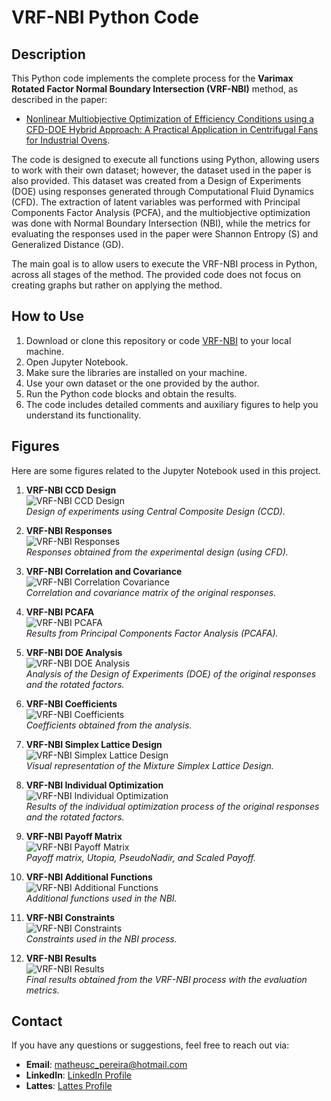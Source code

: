 # VRF-NBI Python Code

## Description

This Python code implements the complete process for the **Varimax Rotated Factor Normal Boundary Intersection (VRF-NBI)** method, as described in the paper:
- [Nonlinear Multiobjective Optimization of Efficiency Conditions using a CFD-DOE Hybrid Approach: A Practical Application in Centrifugal Fans for Industrial Ovens](link).

The code is designed to execute all functions using Python, allowing users to work with their own dataset; however, the dataset used in the paper is also provided. This dataset was created from a Design of Experiments (DOE) using responses generated through Computational Fluid Dynamics (CFD). The extraction of latent variables was performed with Principal Components Factor Analysis (PCFA), and the multiobjective optimization was done with Normal Boundary Intersection (NBI), while the metrics for evaluating the responses used in the paper were Shannon Entropy (S) and Generalized Distance (GD). 

The main goal is to allow users to execute the VRF-NBI process in Python, across all stages of the method. The provided code does not focus on creating graphs but rather on applying the method.


## How to Use

1. Download or clone this repository or code [VRF-NBI](VRF-NBI.ipynb) to your local machine.
2. Open Jupyter Notebook.
3. Make sure the libraries are installed on your machine.
4. Use your own dataset or the one provided by the author.
5. Run the Python code blocks and obtain the results.
6. The code includes detailed comments and auxiliary figures to help you understand its functionality.


## Figures

Here are some figures related to the Jupyter Notebook used in this project.

1. **VRF-NBI CCD Design**  
   ![VRF-NBI CCD Design](VRF-NBI_CCDDesign.jpg)  
   *Design of experiments using Central Composite Design (CCD).*

2. **VRF-NBI Responses**  
   ![VRF-NBI Responses](VRF-NBI_Responses.jpg)  
   *Responses obtained from the experimental design (using CFD).*

3. **VRF-NBI Correlation and Covariance**  
   ![VRF-NBI Correlation Covariance](VRF-NBI_CorrelationCovariance.jpg)  
   *Correlation and covariance matrix of the original responses.*

4. **VRF-NBI PCAFA**  
   ![VRF-NBI PCAFA](VRF-NBI_PCAFA.jpg)  
   *Results from Principal Components Factor Analysis (PCAFA).*

5. **VRF-NBI DOE Analysis**  
   ![VRF-NBI DOE Analysis](VRF-NBI_DOEAnalysis.jpg)  
   *Analysis of the Design of Experiments (DOE) of the original responses and the rotated factors.*

6. **VRF-NBI Coefficients**  
   ![VRF-NBI Coefficients](VRF-NBI_Coefficients.jpg)  
   *Coefficients obtained from the analysis.*

7. **VRF-NBI Simplex Lattice Design**  
   ![VRF-NBI Simplex Lattice Design](VRF-NBI_SimplexLatticeDesign.jpg)  
   *Visual representation of the Mixture Simplex Lattice Design.*

8. **VRF-NBI Individual Optimization**  
   ![VRF-NBI Individual Optimization](VRF-NBI_IndividualOptimization.jpg)  
   *Results of the individual optimization process of the original responses and the rotated factors.*

9. **VRF-NBI Payoff Matrix**  
   ![VRF-NBI Payoff Matrix](VRF-NBI_PayoffMatrix.jpg)  
   *Payoff matrix, Utopia, PseudoNadir, and Scaled Payoff.*

10. **VRF-NBI Additional Functions**  
    ![VRF-NBI Additional Functions](VRF-NBI_AdditionalFunctions.jpg)  
    *Additional functions used in the NBI.*

11. **VRF-NBI Constraints**  
    ![VRF-NBI Constraints](VRF-NBI_Constraints.jpg)  
    *Constraints used in the NBI process.*

12. **VRF-NBI Results**  
    ![VRF-NBI Results](VRF-NBI_Results.jpg)  
    *Final results obtained from the VRF-NBI process with the evaluation metrics.*


## Contact

If you have any questions or suggestions, feel free to reach out via:

- **Email**: [matheusc_pereira@hotmail.com](mailto:matheusc_pereira@hotmail.com)
- **LinkedIn**: [LinkedIn Profile](https://www.linkedin.com/in/matheuscostapereira/)
- **Lattes**: [Lattes Profile](https://lattes.cnpq.br/7025666927284220)
